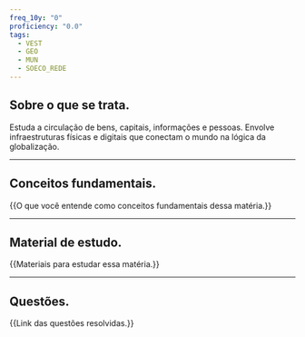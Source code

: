 ```yaml
---
freq_10y: "0"
proficiency: "0.0"
tags:
  - VEST
  - GEO
  - MUN
  - SOECO_REDE
---
```

## Sobre o que se trata.

Estuda a circulação de bens, capitais, informações e pessoas. Envolve infraestruturas físicas e digitais que conectam o mundo na lógica da globalização.

--- 
## Conceitos fundamentais.

{{O que você entende como conceitos fundamentais dessa matéria.}}

---
## Material de estudo.

{{Materiais para estudar essa matéria.}}

--- 
## Questões.

{{Link das questões resolvidas.}}
